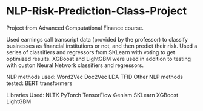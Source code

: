 # NLP-Risk-Prediction-Class-Project
Project from Advanced Computational Finance course.

Used earnings call transcript data (provided by the professor) to classify businesses as financial institutions or not, and then predict their risk. Used a series of classifiers and regressors from SKLearn with voting to get optimized results. XGBoost and LightGBM were used in addition to testing with custon Neural Network classifiers and regressors.

NLP methods used:
  Word2Vec
  Doc2Vec
  LDA
  TFID
Other NLP methods tested:
  BERT transformers

Libraries Used:
  NLTK
  PyTorch
  TensorFlow
  Genism
  SKLearn
  XGBoost
  LightGBM
